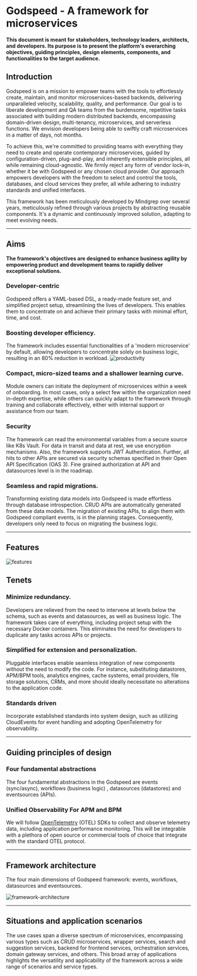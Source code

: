 # Godspeed - A framework for microservices

**This document is meant for stakeholders, technology leaders, architects, and developers. Its purpose is to present the platform's overarching objectives, guiding principles, design elements, components, and functionalities to the target audience.**

## Introduction

Godspeed is on a mission to empower teams with the tools to effortlessly create, maintain, and monitor microservices-based backends, delivering unparalleled velocity, scalability, quality, and performance. Our goal is to liberate development and QA teams from the burdensome, repetitive tasks associated with building modern distributed backends, encompassing domain-driven design, multi-tenancy, microservices, and serverless functions. We envision developers being able to swiftly craft microservices in a matter of days, not months.

To achieve this, we're committed to providing teams with everything they need to create and operate contemporary microservices, guided by configuration-driven, plug-and-play, and inherently extensible principles, all while remaining cloud-agnostic. We firmly reject any form of vendor lock-in, whether it be with Godspeed or any chosen cloud provider. Our approach empowers developers with the freedom to select and control the tools, databases, and cloud services they prefer, all while adhering to industry standards and unified interfaces.

This framework has been meticulously developed by Mindgrep over several years, meticulously refined through various projects by abstracting reusable components. It's a dynamic and continuously improved solution, adapting to meet evolving needs.

---

## Aims

**The framework's objectives are designed to enhance business agility by empowering product and development teams to rapidly deliver exceptional solutions.**

### Developer-centric

Godspeed offers a YAML-based DSL, a ready-made feature set, and simplified project setup, streamlining the lives of developers. This enables them to concentrate on and achieve their primary tasks with minimal effort, time, and cost.

### Boosting developer efficiency.

The framework includes essential functionalities of a 'modern microservice' by default, allowing developers to concentrate solely on business logic, resulting in an 80% reduction in workload.
![productivity](/img/productivity.png)


### Compact, micro-sized teams and a shallower learning curve.

Module owners can initiate the deployment of microservices within a week of onboarding. In most cases, only a select few within the organization need in-depth expertise, while others can quickly adapt to the framework through training and collaborate effectively, either with internal support or assistance from our team.

### Security

The framework can read the environmental variables from a secure source like K8s Vault. For data in transit and data at rest, we use encryption mechanisms. Also, the framework supports JWT Authentication. Further, all hits to other APIs are secured via security schemas specified in their Open API Specification (OAS 3). Fine grained authorization at API and datasources level is in the roadmap. 

### Seamless and rapid migrations.

Transforming existing data models into Godspeed is made effortless through database introspection. CRUD APIs are automatically generated from these data models. The migration of existing APIs, to align them with Godspeed compliant events, is in the planning stages. Consequently, developers only need to focus on migrating the business logic.

---

## Features
![features](/img/features.png)

## Tenets

### Minimize redundancy.

Developers are relieved from the need to intervene at levels below the schema, such as events and datasources, as well as business logic. The framework takes care of everything, including project setup with the necessary Docker containers. This eliminates the need for developers to duplicate any tasks across APIs or projects.

### Simplified for extension and personalization.

Pluggable interfaces enable seamless integration of new components without the need to modify the code. For instance, substituting datastores, APM/BPM tools, analytics engines, cache systems, email providers, file storage solutions, CRMs, and more should ideally necessitate no alterations to the application code.

### Standards driven

Incorporate established standards into system design, such as utilizing CloudEvents for event handling and adopting OpenTelemetry for observability.

---

## Guiding principles of design

### Four fundamental abstractions
The four fundamental abstractions in the Godspeed are events (sync/async), workflows (business logic) , datasources (datastores) and eventsources (APIs).

### Unified Observability For APM and BPM

We will follow [OpenTelemetry](https://opentelemetry.io/) (OTEL) SDKs to collect and observe telemetry data, including application performance monitoring. This will be integrable with a plethora of open source or commercial tools of choice that integrate with the standard OTEL protocol.

---

## Framework architecture

The four main dimensions of Godspeed framework: events, workflows, datasources and eventsources.

![framework-architecture](/img/framework-architecture.png)

---

## Situations and application scenarios

The use cases span a diverse spectrum of microservices, encompassing various types such as CRUD microservices, wrapper services, search and suggestion services, backend for frontend services, orchestration services, domain gateway services, and others. This broad array of applications highlights the versatility and applicability of the framework across a wide range of scenarios and service types.